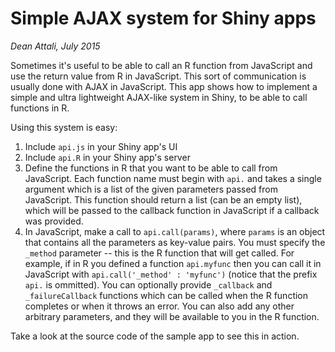 # Simple AJAX system for Shiny apps

*Dean Attali, July 2015*

Sometimes it's useful to be able to call an R function from JavaScript and use the return value from R in JavaScript. This sort of communication is usually done with AJAX in JavaScript. This app shows how to implement a simple and ultra lightweight AJAX-like system in Shiny, to be able to call functions in R.

Using this system is easy:  
1. Include `api.js` in your Shiny app's UI  
2. Include `api.R` in your Shiny app's server  
3. Define the functions in R that you want to be able to call from JavaScript. Each function name must begin with `api.` and takes a single argument which is a list of the given parameters passed from JavaScript. This function should return a list (can be an empty list), which will be passed to the callback function in JavaScript if a callback was provided. 
4. In JavaScript, make a call to `api.call(params)`, where `params` is an object that contains all the parameters as key-value pairs. You must specify the `_method` parameter -- this is the R function that will get called. For example, if in R you defined a function `api.myfunc` then you can call it in JavaScript with `api.call('_method' : 'myfunc')` (notice that the prefix `api.` is ommitted). You can optionally provide `_callback` and `_failureCallback` functions which can be called when the R function completes or when it throws an error. You can also add any other arbitrary parameters, and they will be available to you in the R function.

Take a look at the source code of the sample app to see this in action.